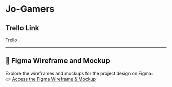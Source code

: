 # Jo-Gamers



## Trello Link 
[Trello](https://trello.com/b/yJ38O2Lv/jo-gamers)

---


## 🎨 Figma Wireframe and Mockup  
Explore the wireframes and mockups for the project design on Figma:  
👉 [Access the Figma Wireframe & Mockup](https://www.figma.com/design/GYkPq6a6MUr9yFGCfYceWl/Untitled?node-id=22-2&t=LZ5TuNSvesBP0fQJ-1)
